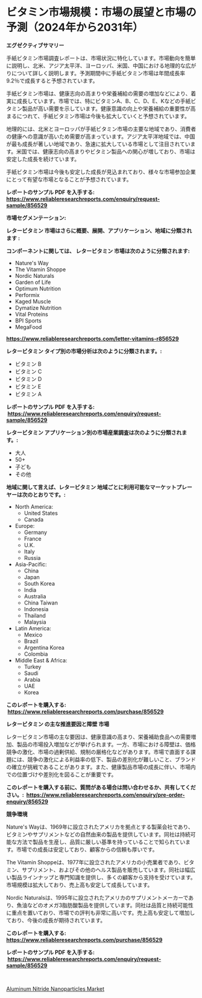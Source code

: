 <p><h1>ビタミン市場規模：市場の展望と市場の予測（2024年から2031年）</h1></p><p><strong>エグゼクティブサマリー</strong></p>
<p><p>手紙ビタミン市場調査レポートは、市場状況に特化しています。市場動向を簡単に説明し、北米、アジア太平洋、ヨーロッパ、米国、中国における地理的な広がりについて詳しく説明します。予測期間中に手紙ビタミン市場は年間成長率9.2％で成長すると予想されています。</p><p>手紙ビタミン市場は、健康志向の高まりや栄養補給の需要の増加などにより、着実に成長しています。市場では、特にビタミンA、B、C、D、E、Kなどの手紙ビタミン製品が高い需要を示しています。健康意識の向上や栄養補給の重要性が高まるにつれて、手紙ビタミン市場は今後も拡大していくと予想されています。</p><p>地理的には、北米とヨーロッパが手紙ビタミン市場の主要な地域であり、消費者の健康への意識が高いため需要が高まっています。アジア太平洋地域では、中国が最も成長が著しい地域であり、急速に拡大している市場として注目されています。米国では、健康志向の高まりやビタミン製品への関心が増しており、市場は安定した成長を続けています。</p><p>手紙ビタミン市場は今後も安定した成長が見込まれており、様々な市場参加企業にとって有望な市場となることが予想されています。</p></p>
<p><strong>レポートのサンプル PDF を入手する: <a href="https://www.reliableresearchreports.com/enquiry/request-sample/856529">https://www.reliableresearchreports.com/enquiry/request-sample/856529</a></strong></p>
<p><strong>市場セグメンテーション:</strong></p>
<p><strong> レタービタミン 市場はさらに概要、展開、アプリケーション、地域に分類されます :</strong></p>
<p><strong>コンポーネントに関しては、 レタービタミン 市場は次のように分類されます: &nbsp;</strong></p>
<p><ul><li>Nature's Way</li><li>The Vitamin Shoppe</li><li>Nordic Naturals</li><li>Garden of Life</li><li>Optimum Nutrition</li><li>Performix</li><li>Kaged Muscle</li><li>Dymatize Nutrition</li><li>Vital Proteins</li><li>BPI Sports</li><li>MegaFood</li></ul></p>
<p><strong><a href="https://www.reliableresearchreports.com/letter-vitamins-r856529">https://www.reliableresearchreports.com/letter-vitamins-r856529</a></strong></p>
<p><strong> レタービタミン タイプ別の市場分析は次のように分類されます。:</strong></p>
<p><ul><li>ビタミン B</li><li>ビタミン C</li><li>ビタミン D</li><li>ビタミン E</li><li>ビタミン A</li></ul></p>
<p><strong>レポートのサンプル PDF を入手する: &nbsp;<a href="https://www.reliableresearchreports.com/enquiry/request-sample/856529">https://www.reliableresearchreports.com/enquiry/request-sample/856529</a></strong></p>
<p><strong> レタービタミン アプリケーション別の市場産業調査は次のように分類されます。:</strong></p>
<p><ul><li>大人</li><li>50+</li><li>子ども</li><li>その他</li></ul></p>
<p><strong>地域に関して言えば、レタービタミン 地域ごとに利用可能なマーケットプレーヤーは次のとおりです。:</strong></p>
<p><ul>
    <li>
        North America:
        <ul>
            <li>United States</li>
            <li>Canada</li>
        </ul>
    </li>
    <li>
        Europe:
        <ul>
            <li>Germany</li>
            <li>France</li>
            <li>U.K.</li>
            <li>Italy</li>
            <li>Russia</li>
        </ul>
    </li>
    <li>
        Asia-Pacific:
        <ul>
            <li>China</li>
            <li>Japan</li>
            <li>South Korea</li>
            <li>India</li>
            <li>Australia</li>
            <li>China Taiwan</li>
            <li>Indonesia</li>
            <li>Thailand</li>
            <li>Malaysia</li>
        </ul>
    </li>
    <li>
        Latin America:
        <ul>
            <li>Mexico</li>
            <li>Brazil</li>
            <li>Argentina Korea</li>
            <li>Colombia</li>
        </ul>
    </li>
    <li>
        Middle East & Africa:
        <ul>
            <li>Turkey</li>
            <li>Saudi</li>
            <li>Arabia</li>
            <li>UAE</li>
            <li>Korea</li>
        </ul>
    </li>
    </ul></p>
<p><strong>このレポートを購入する: &nbsp;<a href="https://www.reliableresearchreports.com/purchase/856529">https://www.reliableresearchreports.com/purchase/856529</a></strong></p>
<p><strong>レタービタミン の主な推進要因と障壁 市場</strong></p>
<p><p>レタービタミン市場の主な要因は、健康意識の高まり、栄養補助食品への需要増加、製品の市場投入増加などが挙げられます。一方、市場における障壁は、価格競争の激化、市場の過剰供給、規制の厳格化などがあります。市場で直面する課題には、競争の激化による利益率の低下、製品の差別化が難しいこと、ブランドの確立が挑戦であることがあります。また、健康製品市場の成長に伴い、市場内での位置づけや差別化を図ることが重要です。</p></p>
<p><strong>このレポートを購入する前に、質問がある場合は問い合わせるか、共有してください。:&nbsp; <a href="https://www.reliableresearchreports.com/enquiry/pre-order-enquiry/856529">https://www.reliableresearchreports.com/enquiry/pre-order-enquiry/856529</a></strong></p>
<p><strong>競争環境</strong></p>
<p><p>Nature's Wayは、1969年に設立されたアメリカを拠点とする製薬会社であり、ビタミンやサプリメントなどの自然由来の製品を提供しています。同社は持続可能な方法で製品を生産し、品質に厳しい基準を持っていることで知られています。市場での成長は安定しており、顧客からの信頼も厚いです。</p><p>The Vitamin Shoppeは、1977年に設立されたアメリカの小売業者であり、ビタミン、サプリメント、およびその他のヘルス製品を販売しています。同社は幅広い製品ラインナップと専門知識を提供し、多くの顧客から支持を受けています。市場規模は拡大しており、売上高も安定して成長しています。</p><p>Nordic Naturalsは、1995年に設立されたアメリカのサプリメントメーカーであり、魚油などのオメガ3脂肪酸製品を提供しています。同社は品質と持続可能性に重点を置いており、市場での評判も非常に高いです。売上高も安定して増加しており、今後の成長が期待されています。</p></p>
<p><strong>このレポートを購入する: &nbsp; <a href="https://www.reliableresearchreports.com/purchase/856529">https://www.reliableresearchreports.com/purchase/856529</a></strong></p>
<p><strong>レポートのサンプル PDF を入手する: &nbsp;<a href="https://www.reliableresearchreports.com/enquiry/request-sample/856529">https://www.reliableresearchreports.com/enquiry/request-sample/856529</a></strong><strong></strong></p>
<p>&nbsp;</p>
<p><p><a href="https://carnation-joke-41f.notion.site/Aluminum-Nitride-Nanoparticles-Market-Size-Reflecting-a-Forecast-Till-2031-Market-By-Type-By-Appli-f7e355b1e95f4e47a872a3609033291f">Aluminum Nitride Nanoparticles Market</a></p></p>